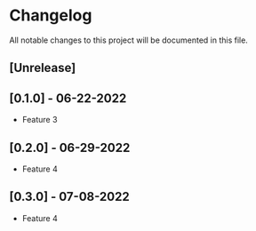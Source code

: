 # Changelog
All notable changes to this project will be documented in this file.

## [Unrelease]

## [0.1.0] - 06-22-2022
- Feature 3

## [0.2.0] - 06-29-2022
- Feature 4

## [0.3.0] - 07-08-2022
- Feature 4